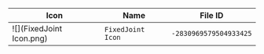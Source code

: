 | Icon | Name | File ID |
| ---  | ---  | ---     |
| ![](FixedJoint Icon.png) | `FixedJoint Icon` | `-2830969579504933425` |
